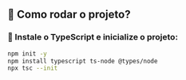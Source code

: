 ## 📌 Como rodar o projeto?

### 🔧 Instale o TypeScript e inicialize o projeto:
```sh
npm init -y
npm install typescript ts-node @types/node
npx tsc --init
